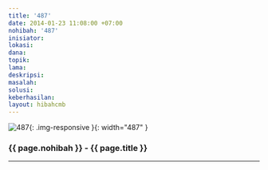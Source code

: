 ```yaml
---
title: '487'
date: 2014-01-23 11:08:00 +07:00
nohibah: '487'
inisiator:
lokasi:
dana:
topik:
lama:
deskripsi:
masalah:
solusi:
keberhasilan:
layout: hibahcmb
---
```


![487](/static/img/hibahcmb/487.png){: .img-responsive }{: width="487" }

### {{ page.nohibah }} - {{ page.title }}

---
